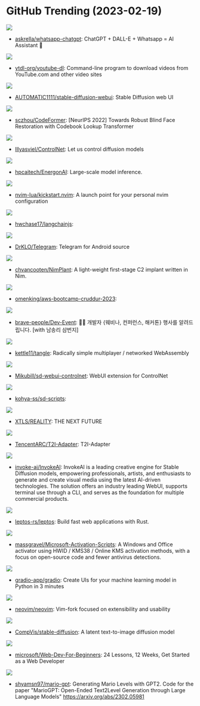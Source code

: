 # GitHub Trending (2023-02-19)

![](https://img.shields.io/badge/TypeScript-New%2092-green?style=flat-square&logo=appveyor)
- [askrella/whatsapp-chatgpt](https://github.com/askrella/whatsapp-chatgpt): ChatGPT + DALL-E + Whatsapp = AI Assistant 🚀

![](https://img.shields.io/badge/Python-New%2073-green?style=flat-square&logo=appveyor)
- [ytdl-org/youtube-dl](https://github.com/ytdl-org/youtube-dl): Command-line program to download videos from YouTube.com and other video sites

![](https://img.shields.io/badge/Python-New%20434-green?style=flat-square&logo=appveyor)
- [AUTOMATIC1111/stable-diffusion-webui](https://github.com/AUTOMATIC1111/stable-diffusion-webui): Stable Diffusion web UI

![](https://img.shields.io/badge/Python-New%2089-green?style=flat-square&logo=appveyor)
- [sczhou/CodeFormer](https://github.com/sczhou/CodeFormer): [NeurIPS 2022] Towards Robust Blind Face Restoration with Codebook Lookup Transformer

![](https://img.shields.io/badge/Python-New%20494-green?style=flat-square&logo=appveyor)
- [lllyasviel/ControlNet](https://github.com/lllyasviel/ControlNet): Let us control diffusion models

![](https://img.shields.io/badge/Python-New%2031-green?style=flat-square&logo=appveyor)
- [hpcaitech/EnergonAI](https://github.com/hpcaitech/EnergonAI): Large-scale model inference.

![](https://img.shields.io/badge/Lua-New%2045-green?style=flat-square&logo=appveyor)
- [nvim-lua/kickstart.nvim](https://github.com/nvim-lua/kickstart.nvim): A launch point for your personal nvim configuration

![](https://img.shields.io/badge/TypeScript-New%2047-green?style=flat-square&logo=appveyor)
- [hwchase17/langchainjs](https://github.com/hwchase17/langchainjs): 

![](https://img.shields.io/badge/Java-New%2018-green?style=flat-square&logo=appveyor)
- [DrKLO/Telegram](https://github.com/DrKLO/Telegram): Telegram for Android source

![](https://img.shields.io/badge/HTML-New%2084-green?style=flat-square&logo=appveyor)
- [chvancooten/NimPlant](https://github.com/chvancooten/NimPlant): A light-weight first-stage C2 implant written in Nim.

![](https://img.shields.io/badge/JavaScript-New%2031-green?style=flat-square&logo=appveyor)
- [omenking/aws-bootcamp-cruddur-2023](https://github.com/omenking/aws-bootcamp-cruddur-2023): 

![](https://img.shields.io/badge/none-New%2040-green?style=flat-square&logo=appveyor)
- [brave-people/Dev-Event](https://github.com/brave-people/Dev-Event): 🎉🎈 개발자 {웨비나, 컨퍼런스, 해커톤} 행사를 알려드립니다. [with 남송리 삼번지]

![](https://img.shields.io/badge/TypeScript-New%20105-green?style=flat-square&logo=appveyor)
- [kettle11/tangle](https://github.com/kettle11/tangle): Radically simple multiplayer / networked WebAssembly

![](https://img.shields.io/badge/Python-New%20261-green?style=flat-square&logo=appveyor)
- [Mikubill/sd-webui-controlnet](https://github.com/Mikubill/sd-webui-controlnet): WebUI extension for ControlNet

![](https://img.shields.io/badge/Python-New%2024-green?style=flat-square&logo=appveyor)
- [kohya-ss/sd-scripts](https://github.com/kohya-ss/sd-scripts): 

![](https://img.shields.io/badge/Go-New%2021-green?style=flat-square&logo=appveyor)
- [XTLS/REALITY](https://github.com/XTLS/REALITY): THE NEXT FUTURE

![](https://img.shields.io/badge/Python-New%2049-green?style=flat-square&logo=appveyor)
- [TencentARC/T2I-Adapter](https://github.com/TencentARC/T2I-Adapter): T2I-Adapter

![](https://img.shields.io/badge/Jupyter%20Notebook-New%2037-green?style=flat-square&logo=appveyor)
- [invoke-ai/InvokeAI](https://github.com/invoke-ai/InvokeAI): InvokeAI is a leading creative engine for Stable Diffusion models, empowering professionals, artists, and enthusiasts to generate and create visual media using the latest AI-driven technologies. The solution offers an industry leading WebUI, supports terminal use through a CLI, and serves as the foundation for multiple commercial products.

![](https://img.shields.io/badge/Rust-New%20103-green?style=flat-square&logo=appveyor)
- [leptos-rs/leptos](https://github.com/leptos-rs/leptos): Build fast web applications with Rust.

![](https://img.shields.io/badge/Batchfile-New%2067-green?style=flat-square&logo=appveyor)
- [massgravel/Microsoft-Activation-Scripts](https://github.com/massgravel/Microsoft-Activation-Scripts): A Windows and Office activator using HWID / KMS38 / Online KMS activation methods, with a focus on open-source code and fewer antivirus detections.

![](https://img.shields.io/badge/HTML-New%2044-green?style=flat-square&logo=appveyor)
- [gradio-app/gradio](https://github.com/gradio-app/gradio): Create UIs for your machine learning model in Python in 3 minutes

![](https://img.shields.io/badge/Vim%20Script-New%2059-green?style=flat-square&logo=appveyor)
- [neovim/neovim](https://github.com/neovim/neovim): Vim-fork focused on extensibility and usability

![](https://img.shields.io/badge/Jupyter%20Notebook-New%20141-green?style=flat-square&logo=appveyor)
- [CompVis/stable-diffusion](https://github.com/CompVis/stable-diffusion): A latent text-to-image diffusion model

![](https://img.shields.io/badge/JavaScript-New%2034-green?style=flat-square&logo=appveyor)
- [microsoft/Web-Dev-For-Beginners](https://github.com/microsoft/Web-Dev-For-Beginners): 24 Lessons, 12 Weeks, Get Started as a Web Developer

![](https://img.shields.io/badge/Python-New%20125-green?style=flat-square&logo=appveyor)
- [shyamsn97/mario-gpt](https://github.com/shyamsn97/mario-gpt): Generating Mario Levels with GPT2. Code for the paper "MarioGPT: Open-Ended Text2Level Generation through Large Language Models" https://arxiv.org/abs/2302.05981

